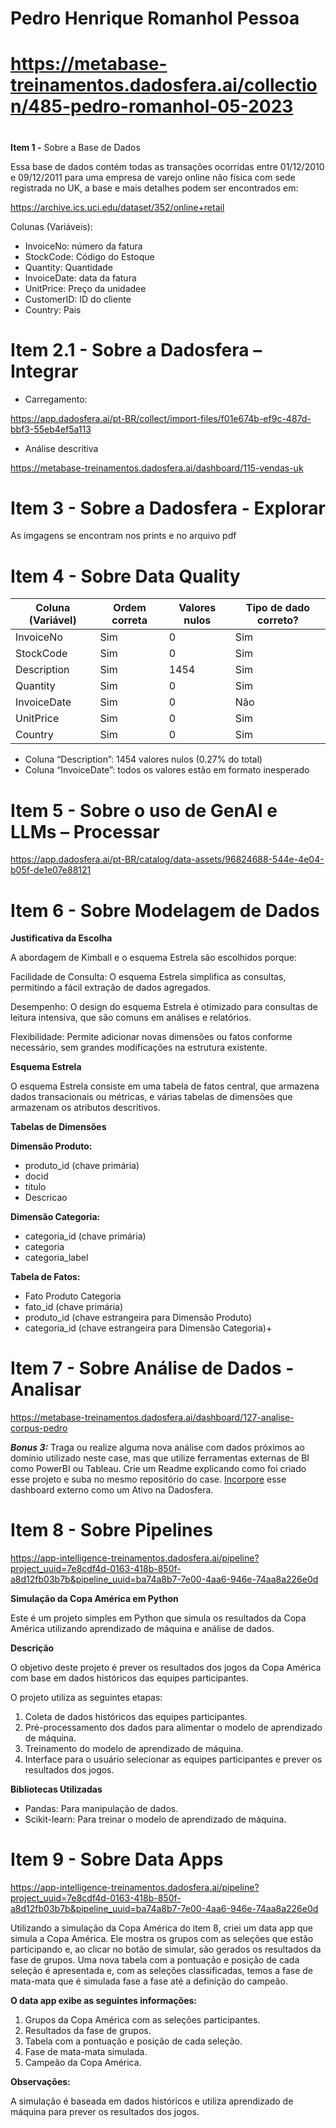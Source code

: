# **Pedro Henrique Romanhol Pessoa**

# <https://metabase-treinamentos.dadosfera.ai/collection/485-pedro-romanhol-05-2023>

#

**Item 1 -** Sobre a Base de Dados

Essa base de dados contém todas as transações ocorridas entre 01/12/2010 e 09/12/2011 para uma empresa de varejo online não física com sede registrada no UK, a base e mais detalhes podem ser encontrados em:

<https://archive.ics.uci.edu/dataset/352/online+retail>

Colunas (Variáveis):

- InvoiceNo: número da fatura
- StockCode: Código do Estoque
- Quantity: Quantidade
- InvoiceDate: data da fatura
- UnitPrice: Preço da unidadee
- CustomerID: ID do cliente
- Country: Pais

# **Item 2.1 -** Sobre a Dadosfera – Integrar

- Carregamento:

<https://app.dadosfera.ai/pt-BR/collect/import-files/f01e674b-ef9c-487d-bbf3-55eb4ef5a113>

- Análise descritiva

<https://metabase-treinamentos.dadosfera.ai/dashboard/115-vendas-uk>

# **Item 3 -** Sobre a Dadosfera - Explorar

As imgagens se encontram nos prints e no arquivo pdf

# **Item 4 -** Sobre Data Quality

| Coluna (Variável) | Ordem correta | Valores nulos | Tipo de dado correto? |
| --- | --- | --- | --- |
| InvoiceNo | Sim | 0   | Sim |
| StockCode | Sim | 0   | Sim |
| Description | Sim | 1454 | Sim |
| Quantity | Sim | 0   | Sim |
| InvoiceDate | Sim | 0   | Não |
| UnitPrice | Sim | 0   | Sim |
| Country | Sim | 0   | Sim |

- Coluna “Description”: 1454 valores nulos (0.27% do total)
- Coluna “InvoiceDate”: todos os valores estão em formato inesperado

# **Item 5 -** Sobre o uso de GenAI e LLMs – Processar

<https://app.dadosfera.ai/pt-BR/catalog/data-assets/96824688-544e-4e04-b05f-de1e07e88121>

# Item 6 - Sobre Modelagem de Dados

**Justificativa da Escolha**

A abordagem de Kimball e o esquema Estrela são escolhidos porque:

Facilidade de Consulta: O esquema Estrela simplifica as consultas, permitindo a fácil extração de dados agregados.

Desempenho: O design do esquema Estrela é otimizado para consultas de leitura intensiva, que são comuns em análises e relatórios.

Flexibilidade: Permite adicionar novas dimensões ou fatos conforme necessário, sem grandes modificações na estrutura existente.

**Esquema Estrela**

O esquema Estrela consiste em uma tabela de fatos central, que armazena dados transacionais ou métricas, e várias tabelas de dimensões que armazenam os atributos descritivos.

**Tabelas de Dimensões**

**Dimensão Produto:**

- produto_id (chave primária)
- docid
- titulo
- Descricao

**Dimensão Categoria:**

- categoria_id (chave primária)
- categoria
- categoria_label

**Tabela de Fatos:**

- Fato Produto Categoria
- fato_id (chave primária)
- produto_id (chave estrangeira para Dimensão Produto)
- categoria_id (chave estrangeira para Dimensão Categoria)+

# **Item 7 -** Sobre Análise de Dados - Analisar

<https://metabase-treinamentos.dadosfera.ai/dashboard/127-analise-corpus-pedro>

**_Bonus 3:_** Traga ou realize alguma nova análise com dados próximos ao domínio utilizado neste case, mas que utilize ferramentas externas de BI como PowerBI ou Tableau. Crie um Readme explicando como foi criado esse projeto e suba no mesmo repositório do case. [Incorpore](https://www.google.com/url?q=https://docs.dadosfera.ai/docs/carregar-ativos-manualmente&sa=D&source=editors&ust=1716474247010282&usg=AOvVaw2v2hMI7iO8ZjF_abZYBBZF) esse dashboard externo como um Ativo na Dadosfera.

# Item  8 - Sobre Pipelines

https://app-intelligence-treinamentos.dadosfera.ai/pipeline?project_uuid=7e8cdf4d-0163-418b-850f-a8d12fb03b7b&pipeline_uuid=ba74a8b7-7e00-4aa6-946e-74aa8a226e0d

**Simulação da Copa América em Python**

Este é um projeto simples em Python que simula os resultados da Copa América utilizando aprendizado de máquina e análise de dados.

**Descrição**

O objetivo deste projeto é prever os resultados dos jogos da Copa América com base em dados históricos das equipes participantes.

O projeto utiliza as seguintes etapas:

1. Coleta de dados históricos das equipes participantes.
2. Pré-processamento dos dados para alimentar o modelo de aprendizado de máquina.
3. Treinamento do modelo de aprendizado de máquina.
4. Interface para o usuário selecionar as equipes participantes e prever os resultados dos jogos.

**Bibliotecas Utilizadas**

- Pandas: Para manipulação de dados.
- Scikit-learn: Para treinar o modelo de aprendizado de máquina.

# Item  9 - Sobre Data Apps

https://app-intelligence-treinamentos.dadosfera.ai/pipeline?project_uuid=7e8cdf4d-0163-418b-850f-a8d12fb03b7b&pipeline_uuid=ba74a8b7-7e00-4aa6-946e-74aa8a226e0d

Utilizando a simulação da Copa América do item 8, criei um data app que simula a Copa América. Ele mostra os grupos com as seleções que estão participando e, ao clicar no botão de simular, são gerados os resultados da fase de grupos. Uma nova tabela com a pontuação e posição de cada seleção é apresentada e, com as seleções classificadas, temos a fase de mata-mata que é simulada fase a fase até a definição do campeão.

**O data app exibe as seguintes informações:**

1. Grupos da Copa América com as seleções participantes.
2. Resultados da fase de grupos.
3. Tabela com a pontuação e posição de cada seleção.
4. Fase de mata-mata simulada.
5. Campeão da Copa América.
   
**Observações:**

A simulação é baseada em dados históricos e utiliza aprendizado de máquina para prever os resultados dos jogos.
